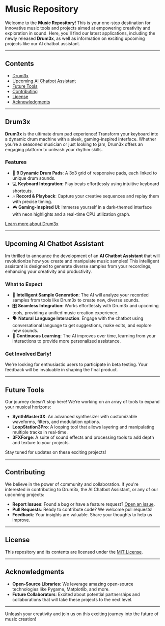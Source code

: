 # Music Repository

Welcome to the **Music Repository**! This is your one-stop destination for innovative music tools and projects aimed at empowering creativity and exploration in sound. Here, you'll find our latest applications, including the newly released **Drum3x**, as well as information on exciting upcoming projects like our AI chatbot assistant.

---

## Contents

- [Drum3x](#drum3x)
- [Upcoming AI Chatbot Assistant](#upcoming-ai-chatbot-assistant)
- [Future Tools](#future-tools)
- [Contributing](#contributing)
- [License](#license)
- [Acknowledgments](#acknowledgments)

---

## Drum3x

**Drum3x** is the ultimate drum pad experience! Transform your keyboard into a dynamic drum machine with a sleek, gaming-inspired interface. Whether you're a seasoned musician or just looking to jam, Drum3x offers an engaging platform to unleash your rhythm skills.

### Features

- 🎹 **9 Dynamic Drum Pads**: A 3x3 grid of responsive pads, each linked to unique drum sounds.
- 💻 **Keyboard Integration**: Play beats effortlessly using intuitive keyboard shortcuts.
- 🎶 **Record & Playback**: Capture your creative sequences and replay them with precise timing.
- 🎮 **Gaming-Inspired UI**: Immerse yourself in a dark-themed interface with neon highlights and a real-time CPU utilization graph.

[Learn more about Drum3x](./drum3x/readme.md)

---

## Upcoming AI Chatbot Assistant

Im thrilled to announce the development of an **AI Chatbot Assistant** that will revolutionize how you create and manipulate music samples! This intelligent assistant is designed to generate diverse samples from your recordings, enhancing your creativity and productivity.

### What to Expect

- 🤖 **Intelligent Sample Generation**: The AI will analyze your recorded samples from tools like Drum3x to create new, diverse sounds.
- 🎛️ **Seamless Integration**: Works effortlessly with Drum3x and upcoming tools, providing a unified music creation experience.
- 🗣️ **Natural Language Interaction**: Engage with the chatbot using conversational language to get suggestions, make edits, and explore new sounds.
- 🚀 **Continuous Learning**: The AI improves over time, learning from your interactions to provide more personalized assistance.

### Get Involved Early!

We're looking for enthusiastic users to participate in beta testing. Your feedback will be invaluable in shaping the final product.

---

## Future Tools

Our journey doesn't stop here! We're working on an array of tools to expand your musical horizons:

- **SynthMaster3X**: An advanced synthesizer with customizable waveforms, filters, and modulation options.
- **LoopStation3Pro**: A looping tool that allows layering and manipulating multiple tracks in real-time.
- **3FXForge**: A suite of sound effects and processing tools to add depth and texture to your projects.

Stay tuned for updates on these exciting projects!

---

## Contributing

We believe in the power of community and collaboration. If you're interested in contributing to Drum3x, the AI Chatbot Assistant, or any of our upcoming projects:

- **Report Issues**: Found a bug or have a feature request? [Open an issue](https://github.com/your-repo/issues).
- **Pull Requests**: Ready to contribute code? We welcome pull requests!
- **Feedback**: Your insights are valuable. Share your thoughts to help us improve.

---

## License

This repository and its contents are licensed under the [MIT License](LICENSE).

---

## Acknowledgments

- **Open-Source Libraries**: We leverage amazing open-source technologies like Pygame, Matplotlib, and more.
- **Future Collaborators**: Excited about potential partnerships and collaborations that will take these projects to the next level.

---

Unleash your creativity and join us on this exciting journey into the future of music creation!

